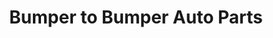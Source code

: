 ---
title: "Bumper to Bumper Auto Parts"
url: /plains/bumper-to-bumper-auto-parts/
shop: Autoteile
---